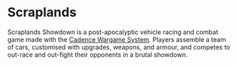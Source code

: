# Scraplands

Scraplands Showdown is a post-apocalyptic vehicle racing and combat game made with the [Cadence Wargame System](https://cadence.games). Players assemble a team of cars, customised with upgrades, weapons, and armour, and competes to out-race and out-fight their opponents in a brutal showdown.